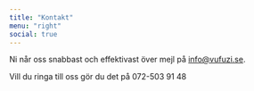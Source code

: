 ```yaml
---
title: "Kontakt"
menu: "right"
social: true
---
```


Ni når oss snabbast och effektivast över mejl på info@vufuzi.se.

Vill du ringa till oss gör du det på 072-503 91 48
